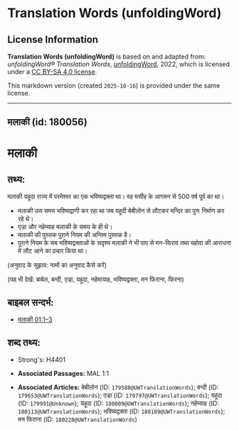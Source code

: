 # Translation Words (unfoldingWord)

## License Information

**Translation Words (unfoldingWord)** is based on and adapted from: _unfoldingWord® Translation Words_, [unfoldingWord](https://unfoldingword.org/utw), 2022, which is licensed under a [CC BY-SA 4.0 license](https://creativecommons.org/licenses/by-sa/4.0/legalcode.en).

This markdown version (created `2025-10-16`) is provided under the same license.



--------------------------------

## मलाकी (id: 180056)

मलाकी
=====

तथ्य:
-----

मलाकी यहूदा राज्य में परमेश्वर का एक भविष्यद्वक्ता था। वह मसीह के आगमन से 500 वर्ष पूर्व का था।

* मलाकी उस समय भविष्यद्वाणी कर रहा था जब यहूदी बेबीलोन से लौटकर मन्दिर का पुनः निर्माण कर रहे थे।
* एज्रा और नहेम्याह मलाकी के समय के ही थे।
* मलाकी की पुस्तक पुराने नियम की अन्तिम पुस्तक है।
* पुराने नियम के सब भविष्यद्वक्ताओं के सदृश्य मलाकी ने भी पाप से मन\-फिराव तथा यहोवा की आराधना में लौट आने का प्रचार किया था।

(अनुवाद के सुझाव: नामों का अनुवाद कैसे करें)

(यह भी देखें: बाबेल, बन्दी, एज्रा, यहूदा, नहेमायाह, भविष्यद्वक्ता, मन फिराना, फिरना)

बाइबल सन्दर्भ:
--------------

* [मलाकी 01:1–3](https://ref.ly/Mal1:1-Mal1:3)

शब्द तथ्य:
----------

* Strong's: H4401

* **Associated Passages:** MAL 1:1
* **Associated Articles:** बेबीलोन (ID: `179588@UWTranslationWords`); बन्दी (ID: `179653@UWTranslationWords`); एज्रा (ID: `179797@UWTranslationWords`); यहूदा (ID: `179991@Unknown`); यहूदा (ID: `180009@UWTranslationWords`); नहेम्याह (ID: `180113@UWTranslationWords`); भविष्यद्वक्ता (ID: `180189@UWTranslationWords`); मन फिराना (ID: `180228@UWTranslationWords`)


